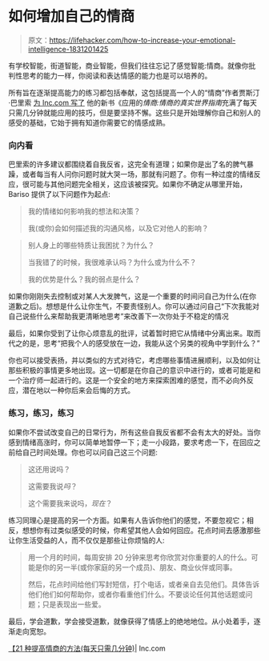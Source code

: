 # 如何增加自己的情商

> 原文：<https://lifehacker.com/how-to-increase-your-emotional-intelligence-1831201425>

有学校智能，街道智能，商业智能，但我们往往忘记了感觉智能:情商。就像你批判性思考的能力一样，你阅读和表达情感的能力也是可以培养的。



所有旨在逐渐提高能力的练习都包括奉献，这包括提高一个人的“情商”作者贾斯汀·巴里索 [为 Inc.com 写了](https://www.inc.com/justin-bariso/21-ways-to-improve-your-emotional-intelligence-using-just-a-few-minutes-a-day.html?cid=landermore) 他的新书《应用的*情商:情商的真实世界指南*充满了每天只需几分钟就能应用的技巧，但是要坚持不懈。这些只是开始理解你自己和别人的感受的基础，它始于拥有知道你需要它的情感成熟。

### 向内看

巴里索的许多建议都围绕着自我反省，这完全有道理；如果你是出了名的脾气暴躁，或者每当有人问你问题时就大哭一场，那就有问题了。你有一种过度的情绪反应，很可能与其他问题完全相关，这应该被探究。如果你不确定从哪里开始，Bariso 提供了以下问题作为起点:

> 我的情绪如何影响我的想法和决策？
> 
> 我(或你)会如何描述我的沟通风格，以及它对他人的影响？

> 别人身上的哪些特质让我困扰？为什么？
> 
> 当我错了的时候，我很难承认吗？为什么或为什么不？
> 
> 我的优势是什么？我的弱点是什么？

如果你刚刚失去控制或对某人大发脾气，这是一个重要的时间问自己为什么(在你道歉之后)。想想是什么让你生气，不要责怪别人。你可以通过问自己“下次我能对自己说些什么来帮助我更清晰地思考”来改善下一次你处于不稳定的情况

最后，如果你受到了让你心烦意乱的批评，试着暂时把它从情绪中分离出来。取而代之的是，思考“把我个人的感受放在一边，我能从这个另类的视角中学到什么？”

你也可以接受表扬，并以类似的方式对待它，考虑哪些事情进展顺利，以及如何让那些积极的事情更多地出现。这一切都是在你自己的意识中进行的，或者可能是和一个治疗师一起进行的。这是一个安全的地方来探索困难的感觉，而不必向外反应，潜在地以一种你后来会后悔的方式。

### 练习，练习，练习

如果你不尝试改变自己的日常行为，所有这些自我反省都不会有太大的好处。当你感到情绪高涨时，你可以简单地暂停一下；走一小段路，要求考虑一下，在回应之前给自己时间处理。你也可以问自己这三个问题:

> 这还用说吗？
> 
> 这需要我说*吗*？
> 
> 这个需要我来说吗，*现在*？

练习同理心是提高的另一个方面。如果有人告诉你他们的感觉，不要忽视它；相反，想想你有过类似感受的时候，你希望其他人会如何回应。花点时间去感激那些让你生活受益的人，而不仅仅是那些让你烦恼的人:

> 用一个月的时间，每周安排 20 分钟来思考你欣赏对你重要的人的什么。可能是你的另一半(或你家庭的另一个成员)、朋友、商业伙伴或同事。
> 
> 然后，花点时间给他们写封短信，打个电话，或者亲自去见他们。具体告诉他们他们如何帮助你，或者你看重他们什么。不要谈论任何其他话题或问题；只是表现出一些爱。

最后，学会道歉，学会接受道歉，就像获得了情感上的绝地地位。从小处着手，逐渐走向宽恕。

[【21 种提高情商的方法(每天只需几分钟)](https://www.inc.com/justin-bariso/21-ways-to-improve-your-emotional-intelligence-using-just-a-few-minutes-a-day.html?cid=landermore)| Inc.com